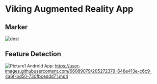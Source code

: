 # Viking Augmented Reality App
## Marker
![dest](https://user-images.githubusercontent.com/66089079/205272104-7434ffe3-b098-4e98-9045-74a3b23cb953.jpg)
## Feature Detection
![Picture1](https://user-images.githubusercontent.com/66089079/205269922-bca357ec-2d2b-457f-97e4-155039aeb401.png)
Android App:
https://user-images.githubusercontent.com/66089079/205272379-648e413e-c6c9-4a6f-bd50-730fbceddd71.mp4

